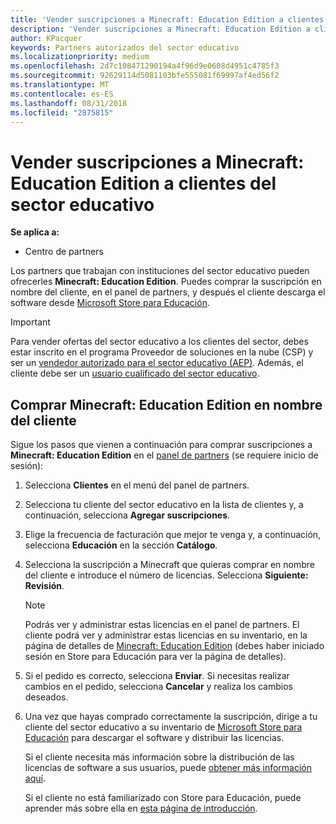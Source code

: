 ```yaml
---
title: 'Vender suscripciones a Minecraft: Education Edition a clientes del sector educativo'
description: 'Vender suscripciones a Minecraft: Education Edition a clientes cualificados del sector educativo.'
author: KPacquer
keywords: Partners autorizados del sector educativo
ms.localizationpriority: medium
ms.openlocfilehash: 2d7c108471290194a4f96d9e0608d4951c4785f3
ms.sourcegitcommit: 92629114d5081103bfe555081f69997af4ed56f2
ms.translationtype: MT
ms.contentlocale: es-ES
ms.lasthandoff: 08/31/2018
ms.locfileid: "2875815"
---
```

# <a name="sell-minecraft-education-edition-subscriptions-to-education-customers"></a>Vender suscripciones a Minecraft: Education Edition a clientes del sector educativo

**Se aplica a:**

-  Centro de partners

Los partners que trabajan con instituciones del sector educativo pueden ofrecerles **Minecraft: Education Edition**. Puedes comprar la suscripción en nombre del cliente, en el panel de partners, y después el cliente descarga el software desde [Microsoft Store para Educación](https://educationstore.microsoft.com). 

>[!IMPORTANT]
>Para vender ofertas del sector educativo a los clientes del sector, debes estar inscrito en el programa Proveedor de soluciones en la nube (CSP) y ser un [vendedor autorizado para el sector educativo (AEP)](https://www.mepn.com). Además, el cliente debe ser un [usuario cualificado del sector educativo](http://www.microsoftvolumelicensing.com/DocumentSearch.aspx?Mode=3&DocumentTypeId=7).  

 
## <a name="buy-minecraft-education-edition-on-behalf-of-your-customer"></a>Comprar **Minecraft: Education Edition** en nombre del cliente

Sigue los pasos que vienen a continuación para comprar suscripciones a **Minecraft: Education Edition** en el [panel de partners](https://partnercenter.microsoft.com/pcv/dashboard/overview
) (se requiere inicio de sesión):

  1.  Selecciona **Clientes** en el menú del panel de partners.
  
  2.  Selecciona tu cliente del sector educativo en la lista de clientes y, a continuación, selecciona **Agregar suscripciones**.
  
  3.  Elige la frecuencia de facturación que mejor te venga y, a continuación, selecciona **Educación** en la sección **Catálogo**.

  4.  Selecciona la suscripción a Minecraft que quieras comprar en nombre del cliente e introduce el número de licencias. Selecciona **Siguiente: Revisión**.

      >[!NOTE]
      >Podrás ver y administrar estas licencias en el panel de partners. El cliente podrá ver y administrar estas licencias en su inventario, en la página de detalles de [Minecraft: Education Edition](https://educationstore.microsoft.com/en-us/store/details/minecraft-education-edition/9nblggh4r2r6) (debes haber iniciado sesión en Store para Educación para ver la página de detalles). 

  5.  Si el pedido es correcto, selecciona **Enviar**. Si necesitas realizar cambios en el pedido, selecciona **Cancelar** y realiza los cambios deseados.   

  6.  Una vez que hayas comprado correctamente la suscripción, dirige a tu cliente del sector educativo a su inventario de [Microsoft Store para Educación](https://educationstore.microsoft.com) para descargar el software y distribuir las licencias.

      Si el cliente necesita más información sobre la distribución de las licencias de software a sus usuarios, puede [obtener más información aquí](https://docs.microsoft.com/education/windows/school-get-minecraft#distribute-minecraft).  
  
      Si el cliente no está familiarizado con Store para Educación, puede aprender más sobre ella en [esta página de introducción](https://docs.microsoft.com/microsoft-store/windows-store-for-business-overview).  

      

